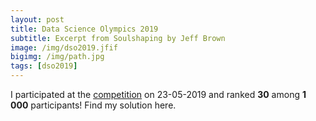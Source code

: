 ```yaml
---
layout: post
title: Data Science Olympics 2019
subtitle: Excerpt from Soulshaping by Jeff Brown
image: /img/dso2019.jfif
bigimg: /img/path.jpg
tags: [dso2019]
---
```


I participated at the [competition](https://www.datascience-olympics.com/) on 23-05-2019 and ranked **30** among **1 000** participants! Find my solution here.
